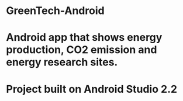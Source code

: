 # GreenTech-Android
# Android app that shows energy production, CO2 emission and energy research sites.
# Project built on Android Studio 2.2
